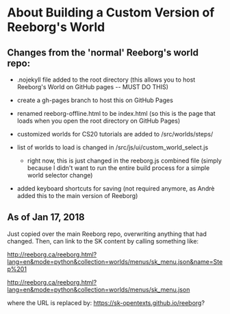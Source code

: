 About Building a Custom Version of Reeborg's World
===================================================

Changes from the 'normal' Reeborg's world repo:
------------------------------------------------

- .nojekyll file added to the root directory (this allows you to host Reeborg's World on GitHub pages -- MUST DO THIS)
- create a gh-pages branch to host this on GitHub Pages
- renamed reeborg-offline.html to be index.html (so this is the page that loads when you open the root directory on GitHub Pages)

- customized worlds for CS20 tutorials are added to /src/worlds/steps/
- list of worlds to load is changed in /src/js/ui/custom_world_select.js
    - right now, this is just changed in the reeborg.js combined file (simply because I didn't want to run the entire build process for a simple world selector change)


- added keyboard shortcuts for saving (not required anymore, as Andrè added this to the main version of Reeborg)


As of Jan 17, 2018
-------------------

Just copied over the main Reeborg repo, overwriting anything that had changed. Then, can link to the SK content by calling something like:

http://reeborg.ca/reeborg.html?lang=en&mode=python&collection=worlds/menus/sk_menu.json&name=Step%201

http://reeborg.ca/reeborg.html?lang=en&mode=python&collection=worlds/menus/sk_menu.json

where the URL is replaced by:
https://sk-opentexts.github.io/reeborg?